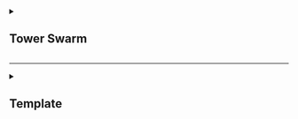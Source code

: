 

<details>

<summary><h2>Tower Swarm</h2></summary> 
<br>

## Team Layout

![image](https://github.com/user-attachments/assets/d8c5636d-69ac-475b-9279-98c64ac94c09)

And similar configurations

## Affiliation order

![image](https://github.com/user-attachments/assets/205e8057-74cf-46f3-b9cc-e94054584143)

2 slots are free here, up to you to see what would work best as plan B should this fail.

## Timings

*10 cost* -> Rare tanks **Back** (This is ult bait)

:warning: **Rare tanks take 25 seconds to get from back slot, to the start of the farthest tile a piercer boosted marksman can reach, time around ults accordingly, to know when to start the rest of the strategy** :warning: 

![image](https://github.com/user-attachments/assets/19b83027-b36c-4b80-b7ee-860800e89e31)


*10 cost* -> Rare tanks **Back**

*10 cost* -> Spiders **Back**

*10 cost* -> Double dogs **Front**

</details>

--------------------------

<details>

<summary><h2>Template</h2></summary> 
<br>

## Team Layout

## Affiliation order

## Timings

** -> ** **

** -> ** **

** -> ** **

** -> ** **

** -> ** **

** -> ** **

** -> ** **

</details>
